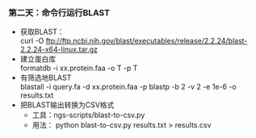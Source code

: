 


### 第二天：命令行运行BLAST

+ 获取BLAST：  
	curl -O ftp://ftp.ncbi.nih.gov/blast/executables/release/2.2.24/blast-2.2.24-x64-linux.tar.gz
+ 建立蛋白库  
	formatdb -i xx.protein.faa -o T -p T
+ 有筛选地BLAST  
	blastall -i query.fa -d xx.protein.faa -p blastp -b 2 -v 2 -e 1e-6 -o results.txt
+ 把BLAST输出转换为CSV格式  
   + 工具：ngs-scripts/blast-to-csv.py
   + 用法： python blast-to-csv.py results.txt > results.csv